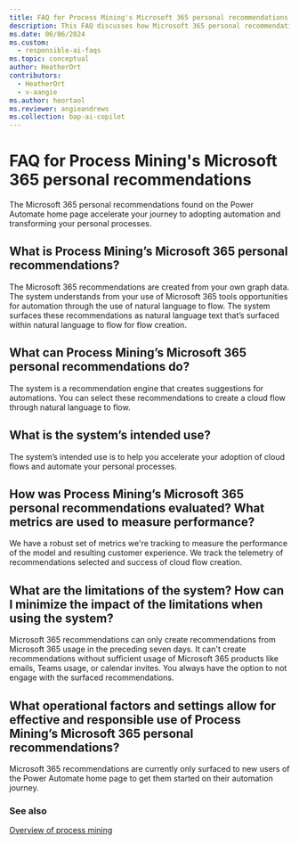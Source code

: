 ```yaml
---
title: FAQ for Process Mining's Microsoft 365 personal recommendations
description: This FAQ discusses how Microsoft 365 personal recommendations found on the Power Automate home page help you accelerate your adoption of cloud flows and automate your personal processes.
ms.date: 06/06/2024
ms.custom: 
  - responsible-ai-faqs
ms.topic: conceptual
author: HeatherOrt
contributors:
  - HeatherOrt
  - v-aangie
ms.author: heortaol
ms.reviewer: angieandrews
ms.collection: bap-ai-copilot
---
```


# FAQ for Process Mining's Microsoft 365 personal recommendations

The Microsoft 365 personal recommendations found on the Power Automate home page accelerate your journey to adopting automation and transforming your personal processes.

## What is Process Mining’s Microsoft 365 personal recommendations?

The Microsoft 365 recommendations are created from your own graph data. The system understands from your use of Microsoft 365 tools opportunities for automation through the use of natural language to flow. The system surfaces these recommendations as natural language text that’s surfaced within natural language to flow for flow creation.

## What can Process Mining’s Microsoft 365 personal recommendations do?  

The system is a recommendation engine that creates suggestions for automations. You can select these recommendations to create a cloud flow through natural language to flow.

## What is the system’s intended use?

The system’s intended use is to help you accelerate your adoption of cloud flows and automate your personal processes.

## How was Process Mining’s Microsoft 365 personal recommendations evaluated? What metrics are used to measure performance?

We have a robust set of metrics we're tracking to measure the performance of the model and resulting customer experience. We track the telemetry of recommendations selected and success of cloud flow creation.

## What are the limitations of the system? How can I minimize the impact of the limitations when using the system?

Microsoft 365 recommendations can only create recommendations from Microsoft 365 usage in the preceding seven days. It can't create recommendations without sufficient usage of Microsoft 365 products like emails, Teams usage, or calendar invites. You always have the option to not engage with the surfaced recommendations.

## What operational factors and settings allow for effective and responsible use of Process Mining’s Microsoft 365 personal recommendations?

Microsoft 365 recommendations are currently only surfaced to new users of the Power Automate home page to get them started on their automation journey.

### See also

[Overview of process mining](process-mining-overview.md)